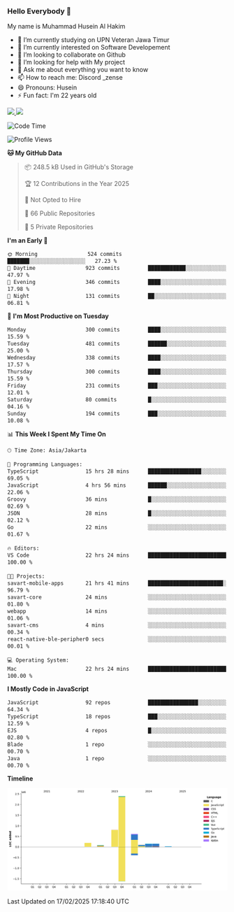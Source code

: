 ### Hello Everybody 👋

My name is Muhammad Husein Al Hakim

- 🔭 I’m currently studying on UPN Veteran Jawa Timur
- 🌱 I’m currently interested on Software Developement
- 👯 I’m looking to collaborate on Github
- 🤔 I’m looking for help with My project
- 💬 Ask me about everything you want to know
- 📫 How to reach me: Discord _zense
- 😄 Pronouns: Husein
- ⚡ Fun fact: I'm 22 years old

<p align="left">
<a href="https://github.com/huseinhq">
  <img height="180em" src="https://github-readme-stats-eight-theta.vercel.app/api?username=huseinhq&show_icons=true&theme=algolia&include_all_commits=true&count_private=true"/>
  <img height="180em" src="https://github-readme-stats-eight-theta.vercel.app/api/top-langs/?username=huseinhq&layout=compact&langs_count=8&theme=algolia"/>
</a>
</p>

<!--START_SECTION:waka-->
![Code Time](http://img.shields.io/badge/Code%20Time-1%2C855%20hrs%2013%20mins-blue)

![Profile Views](http://img.shields.io/badge/Profile%20Views-7-blue)

**🐱 My GitHub Data** 

> 📦 248.5 kB Used in GitHub's Storage 
 > 
> 🏆 12 Contributions in the Year 2025
 > 
> 🚫 Not Opted to Hire
 > 
> 📜 66 Public Repositories 
 > 
> 🔑 5 Private Repositories 
 > 
**I'm an Early 🐤** 

```text
🌞 Morning                524 commits         ███████░░░░░░░░░░░░░░░░░░   27.23 % 
🌆 Daytime                923 commits         ████████████░░░░░░░░░░░░░   47.97 % 
🌃 Evening                346 commits         ████░░░░░░░░░░░░░░░░░░░░░   17.98 % 
🌙 Night                  131 commits         ██░░░░░░░░░░░░░░░░░░░░░░░   06.81 % 
```
📅 **I'm Most Productive on Tuesday** 

```text
Monday                   300 commits         ████░░░░░░░░░░░░░░░░░░░░░   15.59 % 
Tuesday                  481 commits         ██████░░░░░░░░░░░░░░░░░░░   25.00 % 
Wednesday                338 commits         ████░░░░░░░░░░░░░░░░░░░░░   17.57 % 
Thursday                 300 commits         ████░░░░░░░░░░░░░░░░░░░░░   15.59 % 
Friday                   231 commits         ███░░░░░░░░░░░░░░░░░░░░░░   12.01 % 
Saturday                 80 commits          █░░░░░░░░░░░░░░░░░░░░░░░░   04.16 % 
Sunday                   194 commits         ███░░░░░░░░░░░░░░░░░░░░░░   10.08 % 
```


📊 **This Week I Spent My Time On** 

```text
🕑︎ Time Zone: Asia/Jakarta

💬 Programming Languages: 
TypeScript               15 hrs 28 mins      █████████████████░░░░░░░░   69.05 % 
JavaScript               4 hrs 56 mins       ██████░░░░░░░░░░░░░░░░░░░   22.06 % 
Groovy                   36 mins             █░░░░░░░░░░░░░░░░░░░░░░░░   02.69 % 
JSON                     28 mins             █░░░░░░░░░░░░░░░░░░░░░░░░   02.12 % 
Go                       22 mins             ░░░░░░░░░░░░░░░░░░░░░░░░░   01.67 % 

🔥 Editors: 
VS Code                  22 hrs 24 mins      █████████████████████████   100.00 % 

🐱‍💻 Projects: 
savart-mobile-apps       21 hrs 41 mins      ████████████████████████░   96.79 % 
savart-core              24 mins             ░░░░░░░░░░░░░░░░░░░░░░░░░   01.80 % 
webapp                   14 mins             ░░░░░░░░░░░░░░░░░░░░░░░░░   01.06 % 
savart-cms               4 mins              ░░░░░░░░░░░░░░░░░░░░░░░░░   00.34 % 
react-native-ble-peripher0 secs              ░░░░░░░░░░░░░░░░░░░░░░░░░   00.01 % 

💻 Operating System: 
Mac                      22 hrs 24 mins      █████████████████████████   100.00 % 
```

**I Mostly Code in JavaScript** 

```text
JavaScript               92 repos            ████████████████░░░░░░░░░   64.34 % 
TypeScript               18 repos            ███░░░░░░░░░░░░░░░░░░░░░░   12.59 % 
EJS                      4 repos             █░░░░░░░░░░░░░░░░░░░░░░░░   02.80 % 
Blade                    1 repo              ░░░░░░░░░░░░░░░░░░░░░░░░░   00.70 % 
Java                     1 repo              ░░░░░░░░░░░░░░░░░░░░░░░░░   00.70 % 
```



**Timeline**

![Lines of Code chart](https://raw.githubusercontent.com/HuseinHQ/HuseinHQ/main/assets/bar_graph.png)


 Last Updated on 17/02/2025 17:18:40 UTC
<!--END_SECTION:waka-->
